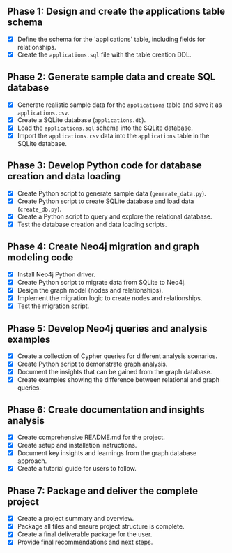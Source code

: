 ## Phase 1: Design and create the applications table schema

- [x] Define the schema for the 'applications' table, including fields for relationships.
- [x] Create the `applications.sql` file with the table creation DDL.

## Phase 2: Generate sample data and create SQL database

- [x] Generate realistic sample data for the `applications` table and save it as `applications.csv`.
- [x] Create a SQLite database (`applications.db`).
- [x] Load the `applications.sql` schema into the SQLite database.
- [x] Import the `applications.csv` data into the `applications` table in the SQLite database.

## Phase 3: Develop Python code for database creation and data loading

- [x] Create Python script to generate sample data (`generate_data.py`).
- [x] Create Python script to create SQLite database and load data (`create_db.py`).
- [x] Create a Python script to query and explore the relational database.
- [x] Test the database creation and data loading scripts.

## Phase 4: Create Neo4j migration and graph modeling code

- [x] Install Neo4j Python driver.
- [x] Create Python script to migrate data from SQLite to Neo4j.
- [x] Design the graph model (nodes and relationships).
- [x] Implement the migration logic to create nodes and relationships.
- [x] Test the migration script.

## Phase 5: Develop Neo4j queries and analysis examples

- [x] Create a collection of Cypher queries for different analysis scenarios.
- [x] Create Python script to demonstrate graph analysis.
- [x] Document the insights that can be gained from the graph database.
- [x] Create examples showing the difference between relational and graph queries.

## Phase 6: Create documentation and insights analysis

- [x] Create comprehensive README.md for the project.
- [x] Create setup and installation instructions.
- [x] Document key insights and learnings from the graph database approach.
- [x] Create a tutorial guide for users to follow.

## Phase 7: Package and deliver the complete project

- [x] Create a project summary and overview.
- [x] Package all files and ensure project structure is complete.
- [x] Create a final deliverable package for the user.
- [x] Provide final recommendations and next steps.
